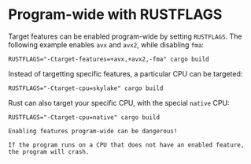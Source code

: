 # Program-wide with RUSTFLAGS

Target features can be enabled program-wide by setting `RUSTFLAGS`.
The following example enables `avx` and `avx2`, while disabling `fma`:

```
RUSTFLAGS="-Ctarget-features=+avx,+avx2,-fma" cargo build
```

Instead of targetting specific features, a particular CPU can be targeted:

```
RUSTFLAGS="-Ctarget-cpu=skylake" cargo build
```

Rust can also target your specific CPU, with the special `native` CPU:

```
RUSTFLAGS="-Ctarget-cpu=native" cargo build
```


```admonish warning
Enabling features program-wide can be dangerous!

If the program runs on a CPU that does not have an enabled feature, the program will crash.
```
